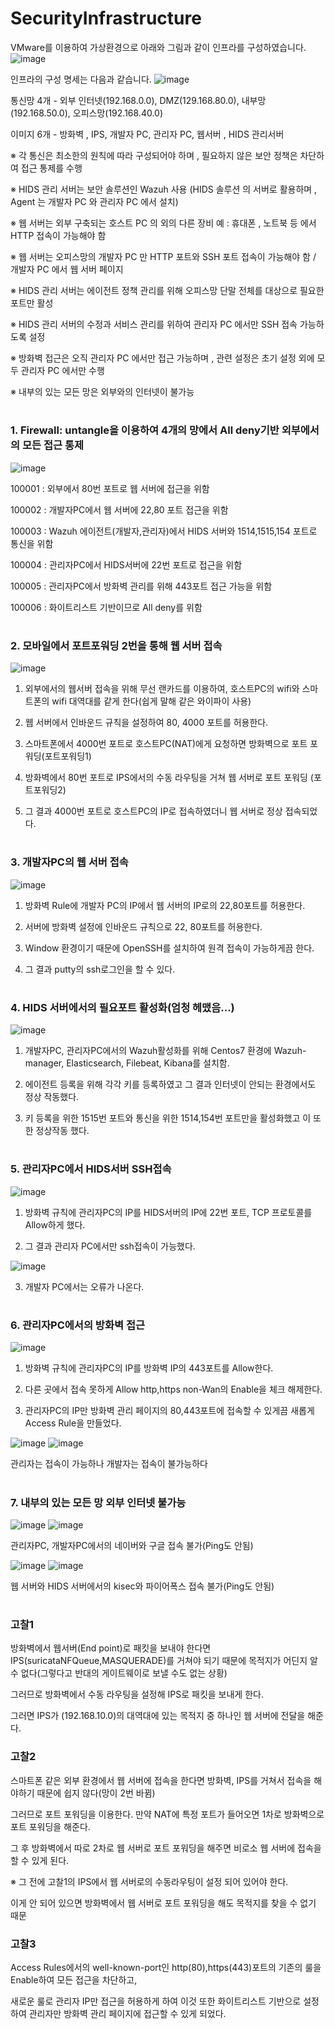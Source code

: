 # SecurityInfrastructure

VMware를 이용하여 가상환경으로 아래와 그림과 같이 인프라를 구성하였습니다.
![image](https://user-images.githubusercontent.com/82012857/176276420-967e3763-8bf3-4ce9-a01e-29d1bcb54b83.png)

인프라의 구성 명세는 다음과 같습니다.
![image](https://user-images.githubusercontent.com/82012857/176276440-aec1d473-8ed2-495e-b50f-616fcb9eadfb.png)

통신망 4개 - 외부 인터넷(192.168.0.0), DMZ(129.168.80.0), 내부망(192.168.50.0), 오피스망(192.168.40.0)

이미지 6개 - 방화벽 , IPS, 개발자 PC, 관리자 PC, 웹서버 , HIDS 관리서버

※ 각 통신은 최소한의 원칙에 따라 구성되어야 하며 , 필요하지 않은 보안 정책은 차단하여 접근 통제를 수행

※ HIDS 관리 서버는 보안 솔루션인 Wazuh 사용 (HIDS 솔루션 의 서버로 활용하며 , Agent 는 개발자 PC 와 관리자 PC 에서 설치)

※ 웹 서버는 외부 구축되는 호스트 PC 의 외의 다른 장비 예 : 휴대폰 , 노트북 등 에서 HTTP 접속이 가능해야 함

※ 웹 서버는 오피스망의 개발자 PC 만 HTTP 포트와 SSH 포트 접속이 가능해야 함 / 개발자 PC 에서 웹 서버 페이지

※ HIDS 관리 서버는 에이전트 정책 관리를 위해 오피스망 단말 전체를 대상으로 필요한 포트만 활성

※ HIDS 관리 서버의 수정과 서비스 관리를 위하여 관리자 PC 에서만 SSH 접속 가능하도록 설정

※ 방화벽 접근은 오직 관리자 PC 에서만 접근 가능하며 , 관련 설정은 초기 설정 외에 모두 관리자 PC 에서만 수행

※ 내부의 있는 모든 망은 외부와의 인터넷이 불가능

#
### 1. Firewall: untangle을 이용하여 4개의 망에서 All deny기반 외부에서의 모든 접근 통제
![image](https://user-images.githubusercontent.com/82012857/176276484-f29f44aa-eb70-4373-9739-3a90e7cf4dac.png)


100001 : 외부에서 80번 포트로 웹 서버에 접근을 위함

100002 : 개발자PC에서 웹 서버에 22,80 포트 접근을 위함

100003 : Wazuh 에이전트(개발자,관리자)에서 HIDS 서버와 1514,1515,154 포트로 통신을 위함

100004 : 관리자PC에서 HIDS서버에 22번 포트로 접근을 위함

100005 : 관리자PC에서 방화벽 관리를 위해 443포트 접근 가능을 위함

100006 : 화이트리스트 기반이므로 All deny를 위함

#
### 2. 모바일에서 포트포워딩 2번을 통해 웹 서버 접속
![image](https://user-images.githubusercontent.com/82012857/176276505-fcc251a4-da20-4eb0-9233-34fff0c80ceb.png)


1) 외부에서의 웹서버 접속을 위해 무선 랜카드를 이용하여, 호스트PC의 wifi와 스마트폰의 wifi 대역대를 같게 한다(쉽게 말해 같은 와이파이 사용)

2) 웹 서버에서 인바운드 규칙을 설정하여 80, 4000 포트를 허용한다.

3) 스마트폰에서 4000번 포트로 호스트PC(NAT)에게 요청하면 방화벽으로 포트 포워딩(포트포워딩1)

4) 방화벽에서 80번 포트로 IPS에서의 수동 라우팅을 거쳐 웹 서버로 포트 포워딩 (포트포워딩2)

5) 그 결과 4000번 포트로 호스트PC의 IP로 접속하였더니 웹 서버로 정상 접속되었다.

#
### 3. 개발자PC의 웹 서버 접속
![image](https://user-images.githubusercontent.com/82012857/176276536-2fb55c89-017d-4e39-b7f5-a58b3d890d82.png)


1) 방화벽 Rule에 개발자 PC의 IP에서 웹 서버의 IP로의 22,80포트를 허용한다.

2) 서버에 방화벽 설정에 인바운드 규칙으로 22, 80포트를 허용한다.

3) Window 환경이기 때문에 OpenSSH를 설치하여 원격 접속이 가능하게끔 한다.

4) 그 결과 putty의 ssh로그인을 할 수 있다.

#
### 4. HIDS 서버에서의 필요포트 활성화(엄청 헤맸음…)
![image](https://user-images.githubusercontent.com/82012857/176276574-210c00a9-44ca-42db-bb42-0635c2a546d5.png)


1) 개발자PC, 관리자PC에서의 Wazuh활성화를 위해 Centos7 환경에 Wazuh-manager, Elasticsearch, Filebeat, Kibana를 설치함.

2) 에이전트 등록을 위해 각각 키를 등록하였고 그 결과 인터넷이 안되는 환경에서도 정상 작동했다.

3) 키 등록을 위한 1515번 포트와 통신을 위한 1514,154번 포트만을 활성화했고 이 또한 정상작동 했다.

#
### 5. 관리자PC에서 HIDS서버 SSH접속
![image](https://user-images.githubusercontent.com/82012857/176276583-a5cf2b82-8ea8-4770-8078-c33f1820338a.png)
1) 방화벽 규칙에 관리자PC의 IP를 HIDS서버의 IP에 22번 포트, TCP 프로토콜를 Allow하게 했다.

2) 그 결과 관리자 PC에서만 ssh접속이 가능했다.

![image](https://user-images.githubusercontent.com/82012857/176276598-e913f9b6-b783-40fb-871d-1b80b0134c6d.png)

3) 개발자 PC에서는 오류가 나온다.

#
### 6. 관리자PC에서의 방화벽 접근
![image](https://user-images.githubusercontent.com/82012857/176276614-2c65fe5c-2143-4974-b89e-458ed3bc997a.png)

1) 방화벽 규칙에 관리자PC의 IP를 방화벽 IP의 443포트를 Allow한다.

2) 다른 곳에서 접속 못하게 Allow http,https non-Wan의 Enable을 체크 해제한다.

3) 관리자PC의 IP만 방화벽 관리 페이지의 80,443포트에 접속할 수 있게끔 새롭게 Access Rule을 만들었다.

![image](https://user-images.githubusercontent.com/82012857/176276636-d7fe4c43-2870-4219-b604-8274f14c041d.png)
![image](https://user-images.githubusercontent.com/82012857/176276643-e470cf5d-e641-45d9-ad66-d5baa0c34b91.png)

관리자는 접속이 가능하나 개발자는 접속이 불가능하다

#
### 7. 내부의 있는 모든 망 외부 인터넷 불가능
![image](https://user-images.githubusercontent.com/82012857/176276657-ec312cb7-3bb2-4609-a64b-5c89a22be5aa.png)
![image](https://user-images.githubusercontent.com/82012857/176276665-35f9188b-b443-46d7-a839-696c23d257f3.png)

관리자PC, 개발자PC에서의 네이버와 구글 접속 불가(Ping도 안됨)

![image](https://user-images.githubusercontent.com/82012857/176276676-856fd005-2ef1-40e2-8992-57eb177587b3.png)
![image](https://user-images.githubusercontent.com/82012857/176276687-15d44081-2987-46d3-9fbe-2c92e6020d30.png)

웹 서버와 HIDS 서버에서의 kisec와 파이어폭스 접속 불가(Ping도 안됨)

#
### 고찰1

방화벽에서 웹서버(End point)로 패킷을 보내야 한다면 IPS(suricataNFQueue,MASQUERADE)를 거쳐야 되기 때문에 목적지가 어딘지 알 수 없다(그렇다고 반대의 게이트웨이로 보낼 수도 없는 상황)

그러므로 방화벽에서 수동 라우팅을 설정해 IPS로 패킷을 보내게 한다.

그러면 IPS가 (192.168.10.0)의 대역대에 있는 목적지 중 하나인 웹 서버에 전달을 해준다.

### 고찰2

스마트폰 같은 외부 환경에서 웹 서버에 접속을 한다면 방화벽, IPS를 거쳐서 접속을 해야하기 때문에 쉽지 않다(망이 2번 바뀜)

그러므로 포트 포워딩을 이용한다. 만약 NAT에 특정 포트가 들어오면 1차로 방화벽으로 포트 포워딩을 해준다.

그 후 방화벽에서 따로 2차로 웹 서버로 포트 포워딩을 해주면 비로소 웹 서버에 접속을 할 수 있게 된다.

※ 그 전에 고찰1의 IPS에서 웹 서버로의 수동라우팅이 설정 되어 있어야 한다.

이게 안 되어 있으면 방화벽에서 웹 서버로 포트 포워딩을 해도 목적지를 찾을 수 없기 때문

### 고찰3

Access Rules에서의 well-known-port인 http(80),https(443)포트의 기존의 룰을 Enable하여 모든 접근을 차단하고,

새로운 룰로 관리자 IP만 접근을 허용하게 하여 이것 또한 화이트리스트 기반으로 설정하여 관리자만 방화벽 관리 페이지에 접근할 수 있게 되었다.


